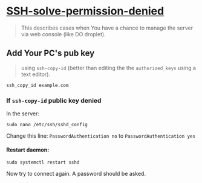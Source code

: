# [SSH-solve-permission-denied](https://www.digitalocean.com/community/questions/ssh-copy-id-not-working-permission-denied-publickey?answer=34396)

> This describes cases when You have a chance to manage the server via web console (like DO droplet).

## Add Your PC's pub key

> using `ssh-copy-id` (better than editing the the `authorized_keys` using a text editor).

```shell
ssh_copy_id example.com
```

### If `ssh-copy-id` public key denied

In the server:

```shell
sudo nano /etc/ssh/sshd_config
```

Change this line:
`PasswordAuthentication no` to `PasswordAuthentication yes`

#### Restart daemon:

```shell
sudo systemctl restart sshd
```

Now try to connect again. A password should be asked.

